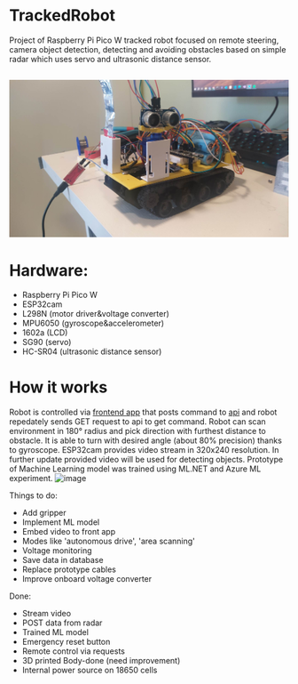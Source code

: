 # TrackedRobot
Project of Raspberry Pi Pico W tracked robot focused on remote steering, camera object detection, detecting and avoiding obstacles based on simple radar which uses servo and ultrasonic distance sensor.
##
![](https://github.com/MarcinD12/TrackedRobot/blob/master/IMG_20221013_184746.jpg)
# Hardware:
- Raspberry Pi Pico W
- ESP32cam
- L298N (motor driver&voltage converter)
- MPU6050 (gyroscope&accelerometer)
- 1602a (LCD)
- SG90 (servo)
- HC-SR04 (ultrasonic distance sensor)
 
# How it works
Robot is controlled via [frontend app](https://github.com/MarcinD12/RobotControl) that posts command to [api](https://github.com/MarcinD12/RobotApi) and robot repedately sends GET request to api to get command. Robot can scan environment in 180° radius and pick direction with furthest distance to obstacle. It is able to turn with desired angle (about 80% precision) thanks to gyroscope.
ESP32cam provides video stream in 320x240 resolution. In further update provided video will be used for detecting objects. Prototype of Machine Learning model was trained using ML.NET and Azure ML experiment.
![image](https://github.com/MarcinD12/TrackedRobot/assets/111440372/bfa57d74-4055-4e76-9df6-dcf26014f1f9)

Things to do:
- Add gripper 
- Implement ML model
- Embed video to front app 
- Modes like 'autonomous drive', 'area scanning'
- Voltage monitoring
- Save data in database
- Replace prototype cables 
- Improve onboard voltage converter

Done:
- Stream video
- POST data from radar
- Trained ML model
- Emergency reset button
- Remote control via requests
- 3D printed Body-done (need improvement)
- Internal power source on 18650 cells



